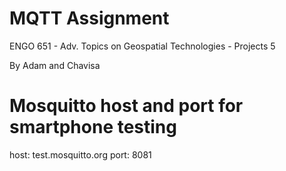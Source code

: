 # MQTT Assignment

ENGO 651 - Adv. Topics on Geospatial Technologies - Projects 5

By Adam and Chavisa

# Mosquitto host and port for smartphone testing
host: test.mosquitto.org
port: 8081

